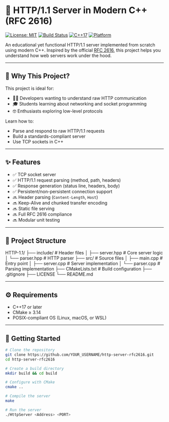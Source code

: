 # 🚀 HTTP/1.1 Server in Modern C++ (RFC 2616)

[![License: MIT](https://img.shields.io/badge/License-MIT-yellow.svg)](LICENSE)
[![Build Status](https://img.shields.io/badge/build-passing-brightgreen.svg)]()
[![C++17](https://img.shields.io/badge/language-C++17-blue.svg)]()
[![Platform](https://img.shields.io/badge/platform-Linux%20%7C%20macOS%20%7C%20WSL-lightgrey.svg)]()

An educational yet functional HTTP/1.1 server implemented from scratch using modern C++. Inspired by the official [RFC 2616](https://datatracker.ietf.org/doc/html/rfc2616), this project helps you understand how web servers work under the hood.

---

## 🧠 Why This Project?

This project is ideal for:

- 🧑‍💻 Developers wanting to understand raw HTTP communication  
- 🎓 Students learning about networking and socket programming  
- 🤓 Enthusiasts exploring low-level protocols  

Learn how to:

- Parse and respond to raw HTTP/1.1 requests  
- Build a standards-compliant server  
- Use TCP sockets in C++  

---

## ✨ Features

- ✅ TCP socket server  
- ✅ HTTP/1.1 request parsing (method, path, headers)  
- ✅ Response generation (status line, headers, body)  
- ✅ Persistent/non-persistent connection support  
- 🔜 Header parsing (`Content-Length`, `Host`)  
- 🔜 Keep-Alive and chunked transfer encoding  
- 🔜 Static file serving  
- 🔜 Full RFC 2616 compliance  
- 🔜 Modular unit testing  

---

## 📁 Project Structure

HTTP-1.1/
├── include/ # Header files
│ ├── server.hpp # Core server logic
│ └── parser.hpp # HTTP parser
├── src/ # Source files
│ ├── main.cpp # Entry point
│ ├── server.cpp # Server implementation
│ └── parser.cpp # Parsing implementation
├── CMakeLists.txt # Build configuration
├── .gitignore
├── LICENSE
└── README.md


---

## ⚙️ Requirements

- C++17 or later  
- CMake ≥ 3.14  
- POSIX-compliant OS (Linux, macOS, or WSL)  

---

## 🚀 Getting Started

```bash
# Clone the repository
git clone https://github.com/YOUR_USERNAME/http-server-rfc2616.git
cd http-server-rfc2616

# Create a build directory
mkdir build && cd build

# Configure with CMake
cmake ..

# Compile the server
make

# Run the server
./HttpServer <Address> <PORT>